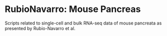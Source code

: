 # RubioNavarro: Mouse Pancreas
Scripts related to single-cell and bulk RNA-seq data of mouse pancreata as presented by Rubio-Navarro et al.
